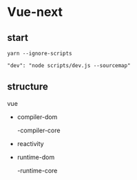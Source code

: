 # Vue-next

## start

`yarn --ignore-scripts`

`"dev": "node scripts/dev.js --sourcemap"`

## structure

vue

- compiler-dom

  -compiler-core

- reactivity

- runtime-dom

  -runtime-core
